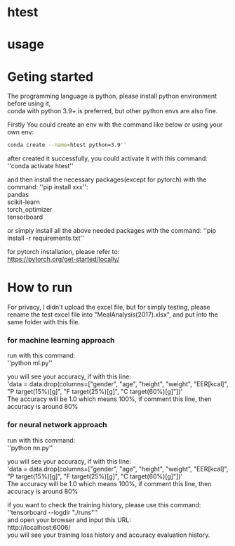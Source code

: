 # htest

# usage

# Geting started  
The programming language is python, please install python environment before using it,  
conda with python 3.9+ is preferred, but other python envs are also fine.  

Firstly You could create an env with the command like below or using your own env:  
```bash 
conda create --name=htest python=3.9''   
```

after created it successfully, you could activate it with this command:  
''conda activate htest''

and then install the necessary packages(except for pytorch) with the command: ''pip install xxx'':   
pandas  
scikit-learn  
torch_optimizer  
tensorboard  

or simply install all the above needed packages with the command: ''pip install -r requirements.txt''   

for pytorch installation, please refer to:  
https://pytorch.org/get-started/locally/  


# How to run

For privacy, I didn't upload the excel file, but for simply testing, please rename the test excel file into "MealAnalysis(2017).xlsx", and put into the same folder with this file.   

### for machine learning approach  

run with this command:   
''python ml.py''  

you will see your accuracy, if with this line:  
'data = data.drop(columns=["gender", "age", "height", "weight", "EER[kcal]", "P target(15%)[g]", "F target(25%)[g]", "C target(60%)[g]"])'  
The accuracy will be 1.0 which means 100%, if comment this line, then accuracy is around 80%    

### for neural network approach  

run with this command:  
''python nn.py''  

you will see your accuracy, if with this line:  
'data = data.drop(columns=["gender", "age", "height", "weight", "EER[kcal]", "P target(15%)[g]", "F target(25%)[g]", "C target(60%)[g]"])'  
The accuracy will be 1.0 which means 100%, if comment this line, then accuracy is around 80%   

if you want to check the training history, please use this command:  
''tensorboard --logdir "./runs"''  
and open your browser and input this URL:    
http://localhost:6006/  
you will see your training loss history and accuracy evaluation history.  







